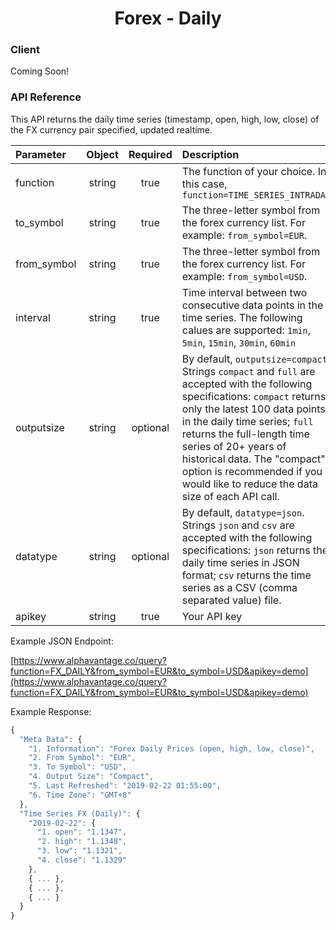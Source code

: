 <center>
  <h1>Forex - Daily</h1>
</center>

<!-- tabs:start -->

### **Client**

Coming Soon!

### **API Reference**

This API returns the daily time series (timestamp, open, high, low, close) of the FX currency pair specified, updated realtime.

| Parameter       | Object  | Required  | Description |
| :---            | :---:   | :---:     | :---        |
| function        | string  | true      | The function of your choice. In this case, `function=TIME_SERIES_INTRADAY` |
| to\_symbol      | string  | true      | The three-letter symbol from the forex currency list. For example: `from_symbol=EUR`. |
| from\_symbol    | string  | true      | The three-letter symbol from the forex currency list. For example: `from_symbol=USD`. |
| interval        | string  | true      | Time interval between two consecutive data points in the time series. The following calues are supported: `1min`, `5min`, `15min`, `30min`, `60min` |
| outputsize      | string  | optional  | By default, `outputsize=compact`. Strings `compact` and `full` are accepted with the following specifications: `compact` returns only the latest 100 data points in the daily time series; `full` returns the full-length time series of 20+ years of historical data. The "compact" option is recommended if you would like to reduce the data size of each API call. |
| datatype        | string  | optional  | By default, `datatype=json`. Strings `json` and `csv` are accepted with the following specifications: `json` returns the daily time series in JSON format; `csv` returns the time series as a CSV (comma separated value) file. |
| apikey          | string  | true      | Your API key | 

Example JSON Endpoint:  

[https://www.alphavantage.co/query?function=FX_DAILY&from_symbol=EUR&to_symbol=USD&apikey=demo](https://www.alphavantage.co/query?function=FX_DAILY&from_symbol=EUR&to_symbol=USD&apikey=demo)

Example Response:  

```javascript
{
  "Meta Data": {
    "1. Information": "Forex Daily Prices (open, high, low, close)",
    "2. From Symbol": "EUR",
    "3. To Symbol": "USD",
    "4. Output Size": "Compact",
    "5. Last Refreshed": "2019-02-22 01:55:00",
    "6. Time Zone": "GMT+8"
  },
  "Time Series FX (Daily)": {
    "2019-02-22": {
      "1. open": "1.1347",
      "2. high": "1.1348",
      "3. low": "1.1321",
      "4. close": "1.1329"
    },
    { ... },
    { ... },
    { ... }
  }
}
```

<!-- tabs:end -->
